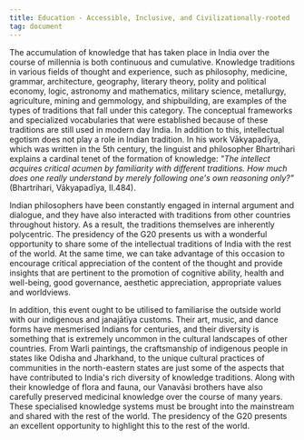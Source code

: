 ```yaml
---
title: Education - Accessible, Inclusive, and Civilizationally-rooted
tag: document
---
```


The accumulation of knowledge that has taken place in India over the course of millennia is both continuous and cumulative. Knowledge traditions in various fields of thought and experience, such as philosophy, medicine, grammar, architecture, geography, literary theory, polity and political economy, logic, astronomy and mathematics, military science, metallurgy, agriculture, mining and gemmology, and shipbuilding, are examples of the types of traditions that fall under this category. The conceptual frameworks and specialized vocabularies that were established because of these traditions are still used in modern day India. In addition to this, intellectual egotism does not play a role in Indian tradition. In his work Vākyapadīya, which was written in the 5th century, the linguist and philosopher Bhartrihari explains a cardinal tenet of the formation of knowledge: *"The intellect acquires critical acumen by familiarity with different traditions. How much does one really understand by merely following one's own reasoning only?"* (Bhartrihari, Vākyapadīya, II.484). 

Indian philosophers have been constantly engaged in internal argument and dialogue, and they have also interacted with traditions from other countries throughout history. As a result, the traditions themselves are inherently polycentric. The presidency of the G20 presents us with a wonderful opportunity to share some of the intellectual traditions of India with the rest of the world. At the same time, we can take advantage of this occasion to encourage critical appreciation of the content of the thought and provide insights that are pertinent to the promotion of cognitive ability, health and well-being, good governance, aesthetic appreciation, appropriate values and  worldviews.

In addition, this event ought to be utilised to familiarise the outside world with our indigenous and janajātīya customs. Their art, music, and dance forms have mesmerised Indians for centuries, and their diversity is something that is extremely uncommon in the cultural landscapes of other countries. From Warli paintings, the craftsmanship of indigenous people in states like Odisha and Jharkhand, to the unique cultural practices of communities in the north-eastern states are just some of the aspects that have contributed to India's rich diversity of knowledge traditions. Along with their knowledge of flora and fauna, our Vanavāsi brothers have also carefully preserved medicinal knowledge over the course of many years. These specialised knowledge systems must be brought into the mainstream and shared with the rest of the world. The presidency of the G20 presents an excellent opportunity to highlight this to the rest of the world.
